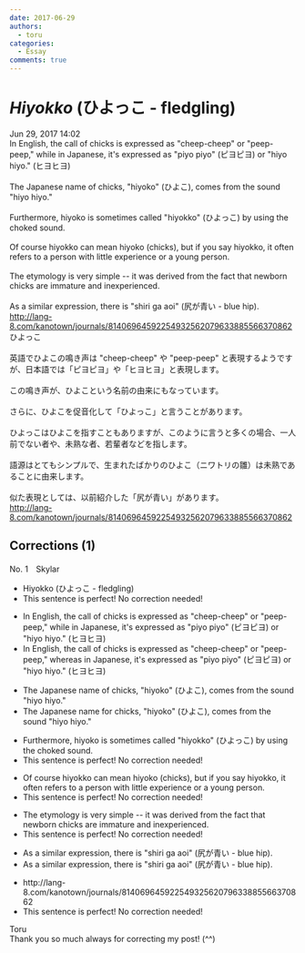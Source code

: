 ```yaml
---
date: 2017-06-29
authors:
  - toru
categories:
  - Essay
comments: true
---
```


# <strong><em>Hiyokko</strong></em> (ひよっこ - fledgling)
<div class="date">Jun 29, 2017 14:02</div>
<div id="post"><div id="body_show_ori">
In English, the call of chicks is expressed as "cheep-cheep" or "peep-peep," while in Japanese, it's expressed as "piyo piyo" (ピヨピヨ) or "hiyo hiyo." (ヒヨヒヨ)<br/><br/>The Japanese name of chicks, "hiyoko" (ひよこ), comes from the sound "hiyo hiyo."<br/><br/>Furthermore, hiyoko is sometimes called "hiyokko" (ひよっこ) by using the choked sound.<br/><br/>Of course hiyokko can mean hiyoko (chicks), but if you say hiyokko, it often refers to a person with little experience or a young person.<br/><br/>The etymology is very simple -- it was derived from the fact that newborn chicks are immature and inexperienced.<br/><br/>As a similar expression, there is "shiri ga aoi" (尻が青い - blue hip).<br/><a href="http://lang-8.com/kanotown/journals/81406964592254932562079633885566370862" target="_blank">http://lang-8.com/kanotown/journals/81406964592254932562079633885566370862</a>
</div></div>

<!-- more -->

<div id="post_ja"><div id="body_show_mo">
ひよっこ<br/><br/>英語でひよこの鳴き声は "cheep-cheep" や "peep-peep" と表現するようですが、日本語では「ピヨピヨ」や「ヒヨヒヨ」と表現します。<br/><br/>この鳴き声が、ひよこという名前の由来にもなっています。<br/><br/>さらに、ひよこを促音化して「ひよっこ」と言うことがあります。<br/><br/>ひよっこはひよこを指すこともありますが、このように言うと多くの場合、一人前でない者や、未熟な者、若輩者などを指します。<br/><br/>語源はとてもシンプルで、生まれたばかりのひよこ（ニワトリの雛）は未熟であることに由来します。<br/><br/>似た表現としては、以前紹介した「尻が青い」があります。<br/><a href="http://lang-8.com/kanotown/journals/81406964592254932562079633885566370862" target="_blank">http://lang-8.com/kanotown/journals/81406964592254932562079633885566370862</a>
</div></div>

## Corrections (1)
<div id="block"><div class="first_name"> No. 1　<span class="just_name">Skylar</span></div><div id="block2">
<ul class="correction_field">
<li class="incorrect">Hiyokko (ひよっこ - fledgling)</li>
<li class="corrected perfect">This sentence is perfect! No correction needed!</li>
</ul>
<ul class="correction_field">
<li class="incorrect">In English, the call of chicks is expressed as "cheep-cheep" or "peep-peep," while in Japanese, it's expressed as "piyo piyo" (ピヨピヨ) or "hiyo hiyo." (ヒヨヒヨ)</li>
<li class="corrected correct">
In English, the call of chicks is expressed as "cheep-cheep" or "peep-peep," <span class="f_blue">whereas </span>in Japanese, it's expressed as "piyo piyo" (ピヨピヨ) or "hiyo hiyo." (ヒヨヒヨ)
</li>
</ul>
<ul class="correction_field">
<li class="incorrect">The Japanese name of chicks, "hiyoko" (ひよこ), comes from the sound "hiyo hiyo."</li>
<li class="corrected correct">
The Japanese name <span class="f_red">for </span>chicks, "hiyoko" (ひよこ), comes from the sound "hiyo hiyo."
</li>
</ul>
<ul class="correction_field">
<li class="incorrect">Furthermore, hiyoko is sometimes called "hiyokko" (ひよっこ) by using the choked sound.</li>
<li class="corrected perfect">This sentence is perfect! No correction needed!</li>
</ul>
<ul class="correction_field">
<li class="incorrect">Of course hiyokko can mean hiyoko (chicks), but if you say hiyokko, it often refers to a person with little experience or a young person.</li>
<li class="corrected perfect">This sentence is perfect! No correction needed!</li>
</ul>
<ul class="correction_field">
<li class="incorrect">The etymology is very simple -- it was derived from the fact that newborn chicks are immature and inexperienced.</li>
<li class="corrected perfect">This sentence is perfect! No correction needed!</li>
</ul>
<ul class="correction_field">
<li class="incorrect">As a similar expression, there is "shiri ga aoi" (尻が青い - blue hip).</li>
<li class="corrected correct">
<span class="sline"><span class="f_red">As</span></span> a similar expression<span class="f_red"><span class="sline">, there</span></span> is "shiri ga aoi" (尻が青い - blue hip).
</li>
</ul>
<ul class="correction_field">
<li class="incorrect">http://lang-8.com/kanotown/journals/81406964592254932562079633885566370862</li>
<li class="corrected perfect">This sentence is perfect! No correction needed!</li>
</ul>
</div><div class="name"><span class="just_name">Toru</span><br>
Thank you so much always for correcting my post! (^^)
</div>
</div>
